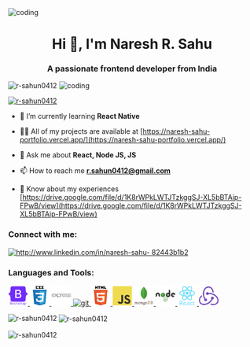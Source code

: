 <img  src="https://media.licdn.com/dms/image/C5612AQErLJQyuT4h2Q/article-inline_image-shrink_1500_2232/0/1624597705774?e=1698883200&v=beta&t=s5dzeckUC08Jo-VEqY3xEdOMcE5oXKOfU-CKKK5F-gA" alt="coding" >
<h1 align="center">Hi 👋, I'm Naresh R. Sahu</h1>
<h3 align="center">A passionate frontend developer from India</h3>

<img align="right" src="https://miro.medium.com/v2/resize:fit:640/format:webp/1*MmLp2x6cMbr27HdRI9OSTg.gif" alt="coding" width="400">
<p align="left"> <img src="https://komarev.com/ghpvc/?username=r-sahun0412&label=Profile%20views&color=0e75b6&style=flat" alt="r-sahun0412" /> </p>

<p align="left"> <a href="https://github.com/ryo-ma/github-profile-trophy"><img src="https://github-profile-trophy.vercel.app/?username=r-sahun0412" alt="r-sahun0412" /></a> </p>

- 🌱 I’m currently learning **React Native**

- 👨‍💻 All of my projects are available at [https://naresh-sahu-portfolio.vercel.app/](https://naresh-sahu-portfolio.vercel.app/)

- 💬 Ask me about **React, Node JS, JS**

- 📫 How to reach me **r.sahun0412@gmail.com**

- 📄 Know about my experiences [https://drive.google.com/file/d/1K8rWPkLWTJTzkggSJ-XL5bBTAip-FPwB/view](https://drive.google.com/file/d/1K8rWPkLWTJTzkggSJ-XL5bBTAip-FPwB/view)

<h3 align="left">Connect with me:</h3>
<p align="left">
<a href="https://linkedin.com/in/http://www.linkedin.com/in/naresh-sahu- 82443b1b2" target="blank"><img align="center" src="https://raw.githubusercontent.com/rahuldkjain/github-profile-readme-generator/master/src/images/icons/Social/linked-in-alt.svg" alt="http://www.linkedin.com/in/naresh-sahu- 82443b1b2" height="30" width="40" /></a>
</p>

<h3 align="left">Languages and Tools:</h3>
<p align="left"> <a href="https://getbootstrap.com" target="_blank" rel="noreferrer"> <img src="https://raw.githubusercontent.com/devicons/devicon/master/icons/bootstrap/bootstrap-plain-wordmark.svg" alt="bootstrap" width="40" height="40"/> </a> <a href="https://www.w3schools.com/css/" target="_blank" rel="noreferrer"> <img src="https://raw.githubusercontent.com/devicons/devicon/master/icons/css3/css3-original-wordmark.svg" alt="css3" width="40" height="40"/> </a> <a href="https://expressjs.com" target="_blank" rel="noreferrer"> <img src="https://raw.githubusercontent.com/devicons/devicon/master/icons/express/express-original-wordmark.svg" alt="express" width="40" height="40"/> </a> <a href="https://git-scm.com/" target="_blank" rel="noreferrer"> <img src="https://www.vectorlogo.zone/logos/git-scm/git-scm-icon.svg" alt="git" width="40" height="40"/> </a> <a href="https://www.w3.org/html/" target="_blank" rel="noreferrer"> <img src="https://raw.githubusercontent.com/devicons/devicon/master/icons/html5/html5-original-wordmark.svg" alt="html5" width="40" height="40"/> </a> <a href="https://developer.mozilla.org/en-US/docs/Web/JavaScript" target="_blank" rel="noreferrer"> <img src="https://raw.githubusercontent.com/devicons/devicon/master/icons/javascript/javascript-original.svg" alt="javascript" width="40" height="40"/> </a> <a href="https://www.mongodb.com/" target="_blank" rel="noreferrer"> <img src="https://raw.githubusercontent.com/devicons/devicon/master/icons/mongodb/mongodb-original-wordmark.svg" alt="mongodb" width="40" height="40"/> </a> <a href="https://nodejs.org" target="_blank" rel="noreferrer"> <img src="https://raw.githubusercontent.com/devicons/devicon/master/icons/nodejs/nodejs-original-wordmark.svg" alt="nodejs" width="40" height="40"/> </a> <a href="https://reactjs.org/" target="_blank" rel="noreferrer"> <img src="https://raw.githubusercontent.com/devicons/devicon/master/icons/react/react-original-wordmark.svg" alt="react" width="40" height="40"/> </a> <a href="https://redux.js.org" target="_blank" rel="noreferrer"> <img src="https://raw.githubusercontent.com/devicons/devicon/master/icons/redux/redux-original.svg" alt="redux" width="40" height="40"/> </a> </p>

<p><img align="left" src="https://github-readme-stats.vercel.app/api/top-langs?username=r-sahun0412&show_icons=true&locale=en&layout=compact" alt="r-sahun0412" /></p>

<p>&nbsp;<img align="center" src="https://github-readme-stats.vercel.app/api?username=r-sahun0412&show_icons=true&locale=en" alt="r-sahun0412" /></p>

<p><img align="center" src="https://github-readme-streak-stats.herokuapp.com/?user=r-sahun0412&" alt="r-sahun0412" /></p>

